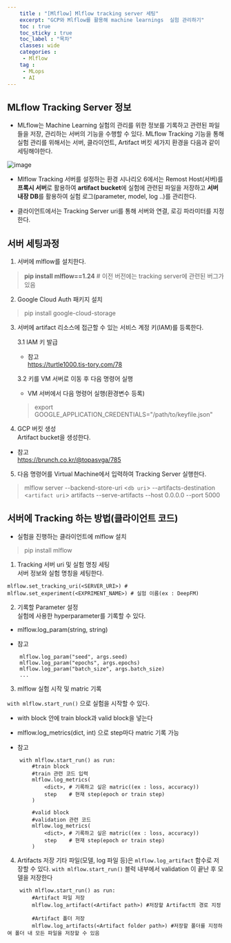 ```yaml
---
    title : "[Mlflow] Mlflow tracking server 세팅"
    excerpt: "GCP와 Mlflow를 활용해 machine learnings  실험 관리하기"
    toc : true
    toc_sticky : true
    toc_label : "목차"
    classes: wide
    categories :
     - Mlflow
    tag :
     - MLops
     - AI
---
```


## MLflow Tracking Server 정보
- MLflow는 Machine Learning 실험의 관리를 위한 정보를 기록하고 관련된 파일들을 저장, 관리하는 서버의 기능을 수행할 수 있다.
MLflow Tracking 기능을 통해 실험 관리를 위해서는 서버, 클라이언트, Artifact 버킷 세가지 환경을 다음과 같이 세팅해야한다.

![image](https://mlflow.org/docs/latest/_images/scenario_6.png)

- Mlflow Tracking 서버를 설정하는 환경 시나리오 6에서는 Remost Host(서버)를 **프록시 서버**로 활용하여 **artifact bucket**에 실험에 관련된 파일을 저장하고 **서버 내장 DB**를 활용하여 실험 로그(parameter, model, log ..)를 관리한다.

- 클라이언트에서는 Tracking Server uri를 통해 서버와 연결, 로깅 파라미터를 지정한다.

## 서버 세팅과정

1. 서버에 mlflow를 설치한다.
> **pip install mlflow==1.24** # 이전 버전에는 tracking server에 관련된 버그가 있음

2. Google Cloud Auth 패키지 설치
> pip install google-cloud-storage

3. 서버에 artifact 리소스에 접근할 수 있는 서비스 계정 키(IAM)를 등록한다.

    3.1 IAM 키 발급 
    - 참고      
        https://turtle1000.tis-tory.com/78

    3.2 키를 VM 서버로 이동 후 다음 명령어 실행
    - VM 서버에서 다음 명령어 실행(환경변수 등록)
    > export GOOGLE_APPLICATION_CREDENTIALS="/path/to/keyfile.json"

4. GCP 버킷 생성  
Artifact bucket을 생성한다.  
- 참고  
    https://brunch.co.kr/@topasvga/785

5. 다음 명령어를 Virtual Machine에서 입력하여 Tracking Server 실행한다.
> mlflow server \--backend-store-uri <`db uri`> \--artifacts-destination <`artifact uri`> artifacts --serve-artifacts \--host 0.0.0.0 --port 5000  


## 서버에 Tracking 하는 방법(클라이언트 코드)
- 실험을 진행하는 클라이언트에 mlflow 설치
> pip install mlflow

1. Tracking 서버 uri 및 실험 명칭 세팅  
서버 정보와 실험 명칭을 세팅한다.
```code
mlflow.set_tracking_uri(<SERVER_URI>) #
mlflow.set_experiment(<EXPRIMENT_NAME>) # 실험 이름(ex : DeepFM)
```
  
2. 기록할 Parameter 설정  
실험에 사용한 hyperparameter를 기록할 수 있다.  
- mlflow.log_param(string, string) 

- 참고
```code
    mlflow.log_param("seed", args.seed)
    mlflow.log_param("epochs", args.epochs)
    mlflow.log_param("batch_size", args.batch_size)
    ...
```

3. mlflow 실험 시작 및 matric 기록

`with mlflow.start_run()` 으로 실험을 시작할 수 있다.
- with block 안에 train block과 valid block을 넣는다
- mlflow.log_metrics(dict, int) 으로 step마다 matric 기록 가능

- 참고
```code
    with mlflow.start_run() as run:
        #train block
        #train 관련 코드 입력
        mlflow.log_metrics(
            <dict>, # 기록하고 싶은 matric((ex : loss, accuracy))
            step    # 현재 step(epoch or train step)
        )

        #valid block
        #validation 관련 코드
        mlflow.log_metrics(
            <dict>, # 기록하고 싶은 matric((ex : loss, accuracy))
            step    # 현재 step(epoch or train step)
        )
```

4. Artifacts 저장
기타 파일(모델, log 파일 등)은 `mlflow.log_artifact` 함수로 저장할 수 있다.
`with mlflow.start_run()` 블럭 내부에서 validation 이 끝난 후 모델을 저장한다
```code
    with mlflow.start_run() as run:
        #Artifact 파일 저장
        mlflow.log_artifact(<Artifact path>) #저장할 Artifact의 경로 지정
        
        #Artifact 폴더 저장
        mlflow.log_artifacts(<Artifact folder path>) #저장할 폴더를 지정하여 폴더 내 모든 파일을 저장할 수 있음
```